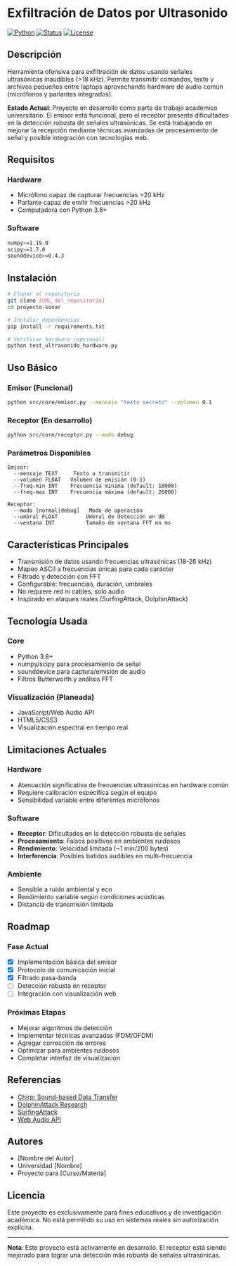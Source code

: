# Exfiltración de Datos por Ultrasonido

[![Python](https://img.shields.io/badge/Python-3.8+-blue.svg)](https://www.python.org/downloads/)
[![Status](https://img.shields.io/badge/Status-In_Development-orange.svg)](STATUS)
[![License](https://img.shields.io/badge/License-Educational-green.svg)](LICENSE)

## Descripción

Herramienta ofensiva para exfiltración de datos usando señales ultrasónicas inaudibles (>18 kHz). Permite transmitir comandos, texto y archivos pequeños entre laptops aprovechando hardware de audio común (micrófonos y parlantes integrados).

**Estado Actual**: Proyecto en desarrollo como parte de trabajo académico universitario. El emisor está funcional, pero el receptor presenta dificultades en la detección robusta de señales ultrasónicas. Se está trabajando en mejorar la recepción mediante técnicas avanzadas de procesamiento de señal y posible integración con tecnologías web.

## Requisitos

### Hardware
- Micrófono capaz de capturar frecuencias >20 kHz
- Parlante capaz de emitir frecuencias >20 kHz
- Computadora con Python 3.8+

### Software
```bash
numpy>=1.19.0
scipy>=1.7.0
sounddevice>=0.4.3
```

## Instalación

```bash
# Clonar el repositorio
git clone [URL_del_repositorio]
cd proyecto-sonar

# Instalar dependencias
pip install -r requirements.txt

# Verificar hardware (opcional)
python test_ultrasonido_hardware.py
```

## Uso Básico

### Emisor (Funcional)
```bash
python src/core/emisor.py --mensaje "texto secreto" --volumen 0.1
```

### Receptor (En desarrollo)
```bash
python src/core/receptor.py --modo debug
```

### Parámetros Disponibles
```
Emisor:
  --mensaje TEXT     Texto a transmitir
  --volumen FLOAT   Volumen de emisión (0-1)
  --freq-min INT    Frecuencia mínima (default: 18000)
  --freq-max INT    Frecuencia máxima (default: 26000)

Receptor:
  --modo [normal|debug]   Modo de operación
  --umbral FLOAT         Umbral de detección en dB
  --ventana INT          Tamaño de ventana FFT en ms
```

## Características Principales

- Transmisión de datos usando frecuencias ultrasónicas (18-26 kHz)
- Mapeo ASCII a frecuencias únicas para cada carácter
- Filtrado y detección con FFT
- Configurable: frecuencias, duración, umbrales
- No requiere red ni cables, solo audio
- Inspirado en ataques reales (SurfingAttack, DolphinAttack)

## Tecnología Usada

### Core
- Python 3.8+
- numpy/scipy para procesamiento de señal
- sounddevice para captura/emisión de audio
- Filtros Butterworth y análisis FFT

### Visualización (Planeada)
- JavaScript/Web Audio API
- HTML5/CSS3
- Visualización espectral en tiempo real

## Limitaciones Actuales

### Hardware
- Atenuación significativa de frecuencias ultrasónicas en hardware común
- Requiere calibración específica según el equipo
- Sensibilidad variable entre diferentes micrófonos

### Software
- **Receptor**: Dificultades en la detección robusta de señales
- **Procesamiento**: Falsos positivos en ambientes ruidosos
- **Rendimiento**: Velocidad limitada (~1 min/200 bytes)
- **Interferencia**: Posibles batidos audibles en multi-frecuencia

### Ambiente
- Sensible a ruido ambiental y eco
- Rendimiento variable según condiciones acústicas
- Distancia de transmisión limitada

## Roadmap

### Fase Actual
- [x] Implementación básica del emisor
- [x] Protocolo de comunicación inicial
- [x] Filtrado pasa-banda
- [ ] Detección robusta en receptor
- [ ] Integración con visualización web

### Próximas Etapas
- Mejorar algoritmos de detección
- Implementar técnicas avanzadas (FDM/OFDM)
- Agregar corrección de errores
- Optimizar para ambientes ruidosos
- Completar interfaz de visualización

## Referencias

- [Chirp: Sound-based Data Transfer](https://github.com/solst-ice/chirp)
- [DolphinAttack Research](https://github.com/walac/dolphin-attack)
- [SurfingAttack](https://surfingattack.github.io/)
- [Web Audio API](https://developer.mozilla.org/en-US/docs/Web/API/Web_Audio_API)

## Autores

- [Nombre del Autor]
- Universidad [Nombre]
- Proyecto para [Curso/Materia]

## Licencia

Este proyecto es exclusivamente para fines educativos y de investigación académica. No está permitido su uso en sistemas reales sin autorización explícita.

---

**Nota**: Este proyecto está activamente en desarrollo. El receptor está siendo mejorado para lograr una detección más robusta de señales ultrasónicas.
